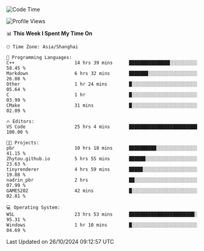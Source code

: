 <!--START_SECTION:waka-->
![Code Time](http://img.shields.io/badge/Code%20Time-2%2C076%20hrs%2041%20mins-blue)

![Profile Views](http://img.shields.io/badge/Profile%20Views-0-blue)

📊 **This Week I Spent My Time On** 

```text
🕑︎ Time Zone: Asia/Shanghai

💬 Programming Languages: 
C++                      14 hrs 39 mins      ███████████████░░░░░░░░░░   58.45 % 
Markdown                 6 hrs 32 mins       ███████░░░░░░░░░░░░░░░░░░   26.08 % 
Other                    1 hr 24 mins        █░░░░░░░░░░░░░░░░░░░░░░░░   05.64 % 
C                        1 hr                █░░░░░░░░░░░░░░░░░░░░░░░░   03.99 % 
CMake                    31 mins             █░░░░░░░░░░░░░░░░░░░░░░░░   02.09 % 

🔥 Editors: 
VS Code                  25 hrs 4 mins       █████████████████████████   100.00 % 

🐱‍💻 Projects: 
pbr                      10 hrs 18 mins      ██████████░░░░░░░░░░░░░░░   41.15 % 
Zhytou.github.io         5 hrs 55 mins       ██████░░░░░░░░░░░░░░░░░░░   23.63 % 
tinyrenderer             4 hrs 59 mins       █████░░░░░░░░░░░░░░░░░░░░   19.88 % 
nadrin_pbr               2 hrs               ██░░░░░░░░░░░░░░░░░░░░░░░   07.99 % 
GAMES202                 42 mins             █░░░░░░░░░░░░░░░░░░░░░░░░   02.81 % 

💻 Operating System: 
WSL                      23 hrs 53 mins      ████████████████████████░   95.31 % 
Windows                  1 hr 10 mins        █░░░░░░░░░░░░░░░░░░░░░░░░   04.69 % 
```


 Last Updated on 26/10/2024 09:12:57 UTC
<!--END_SECTION:waka-->